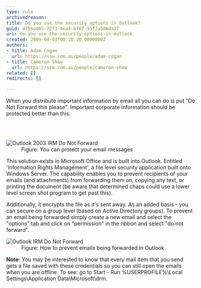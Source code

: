 ```yaml
---
type: rule
archivedreason: 
title: Do you use the security options in Outlook?
guid: 4756ad65-7273-4ea4-bf6f-95f7a586da27
uri: do-you-use-the-security-options-in-outlook
created: 2009-04-03T08:20:20.0000000Z
authors:
- title: Adam Cogan
  url: https://ssw.com.au/people/adam-cogan
- title: Cameron Shaw
  url: https://ssw.com.au/people/cameron-shaw
related: []
redirects: []

---
```



<p>​When you distribute important information by email all you can do is put &quot;Do Not Forward this please&quot;. Important corporate information should be protected better than this.<br></p>
<br><excerpt class='endintro'></excerpt><br>
<dl class="image"><dt><img src="/PublishingImages/outlookIRM.jpg" alt="Outlook 2003 IRM Do Not Forward" class="ms-rteCustom-ImageArea" /></dt><dd>Figure&#58; You can protect your email messages </dd></dl><p>This solution exists in Microsoft Office and is built into Outlook. Entitled 'Information Rights Management', a file level security application built onto Windows Server. The capability enables you to prevent recipients of your emails (and attachments) from forwarding them on, copying any text, or printing the document (be aware that determined chaps could use a lower level screen shot program to get past this).</p><p>Additionally, it encrypts the file as it's sent away. As an added basis - you can secure on a group level (based on Active Directory groups). To prevent an email being forwarded simply create a new email and select the &quot;options&quot; tab and click on &quot;permission&quot; in the ribbon and select &quot;do not forward&quot;. </p><dl class="image"><dt><img src="/PublishingImages/outlook-prevent-FW.jpg" alt="Outlook IRM Do Not Forward" class="ms-rteCustom-ImageArea" /></dt><dd>Figure&#58; How to prevent emails being forwarded in Outlook</dd></dl><p><strong>Note&#58;</strong> You may be interested to know that every mail item that you send gets a file saved with these credentials so you can still open the emails when you are offline. To see&#58; go to Start - Run %USERPROFILE%\Local Settings\Application Data\Microsoft\drm.</p>


